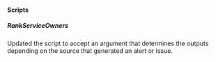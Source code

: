 #### Scripts

##### RankServiceOwners

Updated the script to accept an argument that determines the outputs depending on the source that generated an alert or issue.